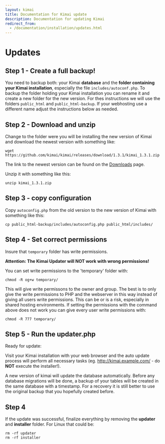 ```yaml
---
layout: kimai
title: Documentation for Kimai update
description: Documentation for updating Kimai
redirect_from:
  - /documentation/installation/updates.html
---
```

# Updates

## Step 1 - **Create a full backup!** 

You need to backup both: your Kimai **database** and the **folder containing your Kimai installation**, especially the file `includes/autoconf.php`. To backup the folder holding your Kimai installation you can rename it and create a new folder for the new version. For thes instructions we will use the folders `public_html` and `public_html-backup`. If your webhosting use a different name adjust the instructions below as needed.

## Step 2 - Download and unzip
Change to the folder were you will be installing the new version of Kimai and download the newest version with something like:
```
wget https://github.com/kimai/kimai/releases/download/1.3.1/kimai_1.3.1.zip
```
The link to the newest version can be found on the [Downloads](/download/) page.

Unzip it with something like this:
```
unzip kimai_1.3.1.zip
```
## Step 3 - copy configuration

Copy `autoconfig.php` from the old version to the new version of Kimai with something like this:
```
cp public_html-backup/includes/autoconfig.php public_html/includes/
```

## Step 4 - Set correct permissions

Insure that `temporary` folder has write permissions.

**Attention: The Kimai Updater will NOT work with wrong permissions!**

You can set write permissions to the 'temporary' folder with:
```
chmod -R og+w temporary/
```
This will give write permissons to the owner and group. The best is to only give the write permissions to PHP and the webserver in this way instead of giving all users write permissions. This can be or is a risk, especially in shared hosting environments.
If setting the permissions with the command above does not work you can give every user write permissions with:
```
chmod -R 777 temporary/
```
## Step 5 - Run the updater.php

Ready for update:

Visit your Kimai installation with your web browser and the auto update process will perform all necessary tasks
(eg. http://kimai.example.com/ - do **NOT** execute the installer!).

A new version of kimai will update the database automatically. Before any database migrations will be done, a backup of 
your tables will be created in the same database with a timestamp.
For a recovery it is still better to use the original backup that you hopefully created before.

## Step 4

If the update was successful, finalize everything by removing the **updater** and **installer** folder.
For Linux that could be:

```
rm -rf updater
rm -rf installer
```
